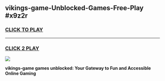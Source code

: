 
## vikings-game-Unblocked-Games-Free-Play #x9z2r
<h3>
<a href="https://us.freeplayer.one?title=vikings-game&ref=9M">CLICK TO PLAY</a></h3>
<hr>

<h3>
<a href="https://us.freeplayer.one?title=vikings-game&ref=9M">CLICK 2 PLAY</a>
  
</h3>

<a href="https://us.freeplayer.one?title=vikings-game&ref=9M"><img src="https://clearcache.store/games.png"></a>


**vikings-game games unblocked: Your Gateway to Fun and Accessible Online Gaming**
